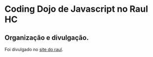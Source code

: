 # Coding Dojo de Javascript no Raul HC

## Organização e divulgação.

Foi divulgado no [site do raul](http://raulhc.cc/Agenda.2017-05-25-CodingDojoDeJavascript).

